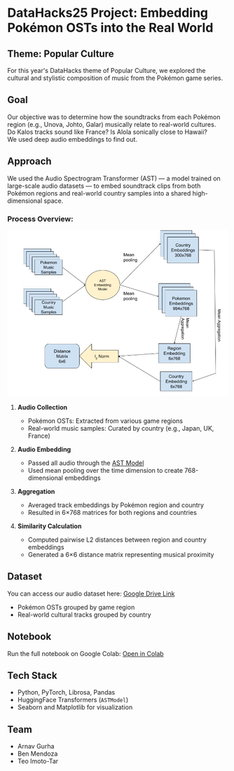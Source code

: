 # DataHacks25 Project: Embedding Pokémon OSTs into the Real World

## Theme: Popular Culture  
For this year's DataHacks theme of Popular Culture, we explored the cultural and stylistic composition of music from the Pokémon game series.

## Goal  
Our objective was to determine how the soundtracks from each Pokémon region (e.g., Unova, Johto, Galar) musically relate to real-world cultures.  
Do Kalos tracks sound like France? Is Alola sonically close to Hawaii?  
We used deep audio embeddings to find out.

## Approach  
We used the Audio Spectrogram Transformer (AST) — a model trained on large-scale audio datasets — to embed soundtrack clips from both Pokémon regions and real-world country samples into a shared high-dimensional space.

### Process Overview:
![Pipeline Diagram](data/Diagram.jpg)

1. **Audio Collection**  
   - Pokémon OSTs: Extracted from various game regions  
   - Real-world music samples: Curated by country (e.g., Japan, UK, France)

2. **Audio Embedding**  
   - Passed all audio through the [AST Model](https://huggingface.co/MIT/ast-finetuned-audioset-10-10-0.4593)  
   - Used mean pooling over the time dimension to create 768-dimensional embeddings

3. **Aggregation**  
   - Averaged track embeddings by Pokémon region and country  
   - Resulted in 6×768 matrices for both regions and countries

4. **Similarity Calculation**  
   - Computed pairwise L2 distances between region and country embeddings  
   - Generated a 6×6 distance matrix representing musical proximity

## Dataset  
You can access our audio dataset here: [Google Drive Link](https://drive.google.com/drive/folders/1pLK22UMmumJhxEQrM3GIX7nnM0j5KPew?usp=sharing)

- Pokémon OSTs grouped by game region  
- Real-world cultural tracks grouped by country

## Notebook  
Run the full notebook on Google Colab: [Open in Colab](https://colab.research.google.com/drive/1EgGUgF4dFQEHhzJy02_lGMBuWHIbU7QN?usp=sharing)

## Tech Stack
- Python, PyTorch, Librosa, Pandas  
- HuggingFace Transformers (`ASTModel`)  
- Seaborn and Matplotlib for visualization  

## Team
- Arnav Gurha  
- Ben Mendoza  
- Teo Imoto-Tar  
